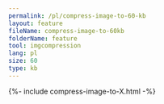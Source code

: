 ```yaml
---
permalink: /pl/compress-image-to-60-kb
layout: feature
fileName: compress-image-to-60kb
folderName: feature
tool: imgcompression
lang: pl
size: 60
type: kb
---
```


{%- include compress-image-to-X.html -%}
